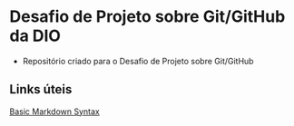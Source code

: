 # Desafio de Projeto sobre Git/GitHub da DIO
- Repositório criado para o Desafio de Projeto sobre Git/GitHub

## Links úteis
[Basic Markdown Syntax](https://www.markdownguide.org/basic-syntax)

